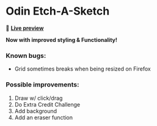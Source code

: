 # Odin Etch-A-Sketch

👾 [**Live preview**](https://dostendite.github.io/odin-etch-a-sketch/)

**Now with improved styling & Functionality!**

### Known bugs:
- Grid sometimes breaks when being resized on Firefox

### Possible improvements:
1. Draw w/ click/drag
2. Do Extra Credit Challenge
3. Add background
4. Add an eraser function
